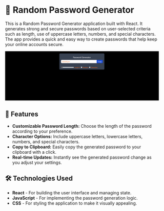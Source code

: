 # 🔐 Random Password Generator

This is a Random Password Generator application built with React. It generates strong and secure passwords based on user-selected criteria such as length, use of uppercase letters, numbers, and special characters. The app provides a quick and easy way to create passwords that help keep your online accounts secure.

![Random Password Generator Screenshot](//github.com/GlaringDensity/Password_Generator/blob/main/password/src/assets/password.png) <!-- Add a link to a screenshot of your project -->

## 🚀 Features

- **Customizable Password Length:** Choose the length of the password according to your preference.
- **Character Options:** Include uppercase letters, lowercase letters, numbers, and special characters.
- **Copy to Clipboard:** Easily copy the generated password to your clipboard with a click.
- **Real-time Updates:** Instantly see the generated password change as you adjust your settings.


## 🛠️ Technologies Used

- **React** - For building the user interface and managing state.
- **JavaScript** - For implementing the password generation logic.
- **CSS** - For styling the application to make it visually appealing.

